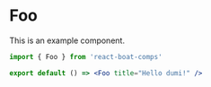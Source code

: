 # Foo

This is an example component.

```jsx
import { Foo } from 'react-boat-comps'

export default () => <Foo title="Hello dumi!" />
```
